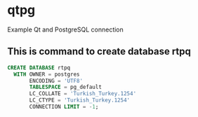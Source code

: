 # qtpg

Example Qt and PostgreSQL connection

## This is command to create database **rtpq**


```sql
CREATE DATABASE rtpq
  WITH OWNER = postgres
       ENCODING = 'UTF8'
       TABLESPACE = pg_default
       LC_COLLATE = 'Turkish_Turkey.1254'
       LC_CTYPE = 'Turkish_Turkey.1254'
       CONNECTION LIMIT = -1;
```
